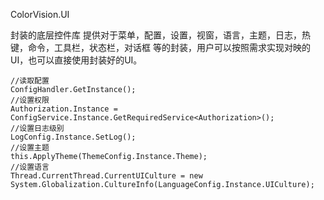 ColorVision.UI

封装的底层控件库
提供对于菜单，配置，设置，视窗，语言，主题，日志，热键，命令，工具栏，状态栏，对话框 等的封装，用户可以按照需求实现对映的UI，也可以直接使用封装好的UI。


    //读取配置
    ConfigHandler.GetInstance();
    //设置权限
    Authorization.Instance = ConfigService.Instance.GetRequiredService<Authorization>();
    //设置日志级别
    LogConfig.Instance.SetLog();
    //设置主题
    this.ApplyTheme(ThemeConfig.Instance.Theme);
    //设置语言
    Thread.CurrentThread.CurrentUICulture = new System.Globalization.CultureInfo(LanguageConfig.Instance.UICulture);
